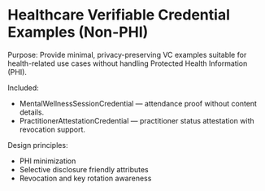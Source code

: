# Healthcare Verifiable Credential Examples (Non-PHI)
Purpose: Provide minimal, privacy-preserving VC examples suitable for health-related use cases without handling Protected Health Information (PHI).

Included:
- MentalWellnessSessionCredential — attendance proof without content details.
- PractitionerAttestationCredential — practitioner status attestation with revocation support.

Design principles:
- PHI minimization
- Selective disclosure friendly attributes
- Revocation and key rotation awareness
